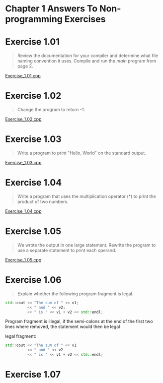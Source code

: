# Chapter 1 Answers To Non-programming Exercises

# Exercise 1.01
> Review the documentation for your compiler and determine what file naming convention it uses. Compile and run the _main_ program from page 2.

[Exercise_1.01.cpp](Exercise_1.01.cpp)

# Exercise 1.02
> Change the program to return -1. 

[Exercise_1.02.cpp](Exercise_1.02.cpp)

# Exercise 1.03
> Write a program to print "Hello, World" on the standard output.

[Exercise_1.03.cpp](Exercise_1.03.cpp)

# Exercise 1.04
> Write a program that uses the multiplication operator (*) to print the product of two numbers.

[Exercise_1.04.cpp](Exercise_1.04.cpp)

# Exercise 1.05
> We wrote the output in one large statement. Rewrite the program to use a separate statement to print each operand.

[Exercise_1.05.cpp](Exercise_1.05.cpp)

# Exercise 1.06
> Explain whether the following program fragment is legal.

```cpp
std::cout << "The sum of " << v1;
          << " and " << v2;
          << " is " << v1 + v2 << std::endl;
```

Program fragment is illegal, if the semi-colons at the end of the first two lines where removed, the statement would then be legal

legal fragment:
```cpp
std::cout << "The sum of " << v1
          << " and " << v2
          << " is " << v1 + v2 << std::endl;
```

# Exercise 1.07
